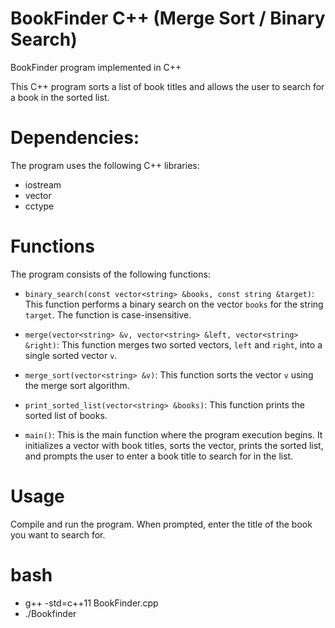 # BookFinder C++ (Merge Sort / Binary Search)
BookFinder program implemented in C++

This C++ program sorts a list of book titles and allows the user to search for a book in the sorted list.

# Dependencies:
The program uses the following C++ libraries:
- iostream
- vector
- cctype

# Functions
The program consists of the following functions:

- `binary_search(const vector<string> &books, const string &target)`: This function performs a binary search on the vector `books` for the string `target`. The function is case-insensitive.

-  `merge(vector<string> &v, vector<string> &left, vector<string> &right)`: This function merges two sorted vectors, `left` and `right`, into a single sorted vector `v`.

- `merge_sort(vector<string> &v)`: This function sorts the vector `v` using the merge sort algorithm.

- `print_sorted_list(vector<string> &books)`: This function prints the sorted list of books.

- `main()`: This is the main function where the program execution begins. It initializes a vector with book titles, sorts the vector, prints the sorted list, and prompts the user to enter a book title to search for in the list.

# Usage
Compile and run the program. When prompted, enter the title of the book you want to search for.

# bash
- g++ -std=c++11 BookFinder.cpp
- ./Bookfinder
